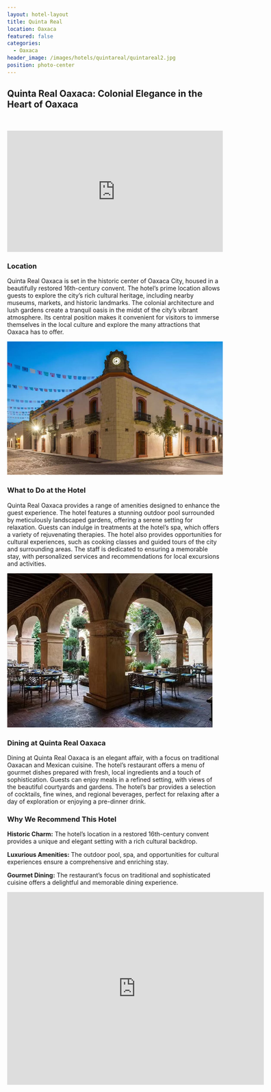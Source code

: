 ```yaml
---
layout: hotel-layout
title: Quinta Real
location: Oaxaca
featured: false
categories:
  - Oaxaca
header_image: /images/hotels/quintareal/quintareal2.jpg
position: photo-center
---
```

## Quinta Real Oaxaca: Colonial Elegance in the Heart of Oaxaca

&nbsp;

<style>.embed-container { position: relative; padding-bottom: 56.25%; height: 0; overflow: hidden; max-width: 100%; } .embed-container iframe, .embed-container object, .embed-container embed { position: absolute; top: 0; left: 0; width: 100%; height: 100%; }</style>

<div class="embed-container"><iframe src="https://www.youtube.com/embed/0Di1ELCWjO4" frameborder="0" allowfullscreen=""></iframe></div>

### Location

Quinta Real Oaxaca is set in the historic center of Oaxaca City, housed in a beautifully restored 16th-century convent. The hotel’s prime location allows guests to explore the city’s rich cultural heritage, including nearby museums, markets, and historic landmarks. The colonial architecture and lush gardens create a tranquil oasis in the midst of the city’s vibrant atmosphere. Its central position makes it convenient for visitors to immerse themselves in the local culture and explore the many attractions that Oaxaca has to offer.

![](/images/hotels/quintareal/quintareal4.jpg)

### What to Do at the Hotel

Quinta Real Oaxaca provides a range of amenities designed to enhance the guest experience. The hotel features a stunning outdoor pool surrounded by meticulously landscaped gardens, offering a serene setting for relaxation. Guests can indulge in treatments at the hotel’s spa, which offers a variety of rejuvenating therapies. The hotel also provides opportunities for cultural experiences, such as cooking classes and guided tours of the city and surrounding areas. The staff is dedicated to ensuring a memorable stay, with personalized services and recommendations for local excursions and activities.

![](/images/hotels/quintareal/quintareal3.jpg)

### Dining at Quinta Real Oaxaca

Dining at Quinta Real Oaxaca is an elegant affair, with a focus on traditional Oaxacan and Mexican cuisine. The hotel’s restaurant offers a menu of gourmet dishes prepared with fresh, local ingredients and a touch of sophistication. Guests can enjoy meals in a refined setting, with views of the beautiful courtyards and gardens. The hotel’s bar provides a selection of cocktails, fine wines, and regional beverages, perfect for relaxing after a day of exploration or enjoying a pre-dinner drink.

### Why We Recommend This Hotel

**Historic Charm:** The hotel’s location in a restored 16th-century convent provides a unique and elegant setting with a rich cultural backdrop.&nbsp;

**Luxurious Amenities:** The outdoor pool, spa, and opportunities for cultural experiences ensure a comprehensive and enriching stay.&nbsp;

**Gourmet Dining:** The restaurant’s focus on traditional and sophisticated cuisine offers a delightful and memorable dining experience.&nbsp;

<div class='map-container center'>

<iframe src="https://www.google.com/maps/embed?pb=!1m18!1m12!1m3!1d3814.175663521027!2d-96.72565158882644!3d17.064058111970574!2m3!1f0!2f0!3f0!3m2!1i1024!2i768!4f13.1!3m3!1m2!1s0x85c7223ed6e610fb%3A0xc2f3b7e58cadb96e!2sQuinta%20Real%20Oaxaca!5e0!3m2!1ses!2smx!4v1723603780807!5m2!1ses!2smx" width="600" height="450" style="border:0;" allowfullscreen="" loading="lazy" referrerpolicy="no-referrer-when-downgrade"></iframe>

</div>
&nbsp;